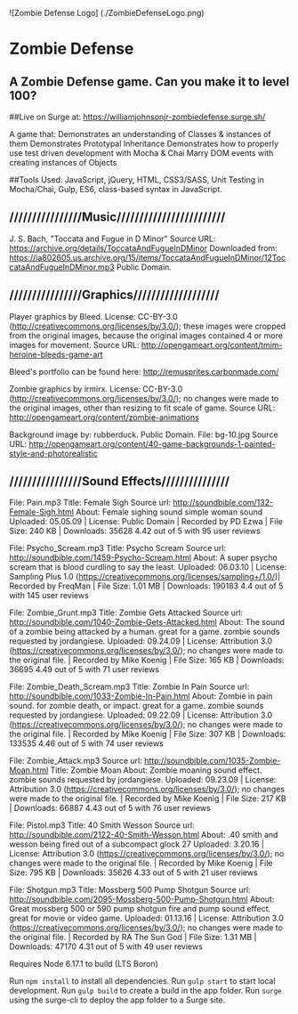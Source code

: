 ![Zombie Defense Logo] (./ZombieDefenseLogo.png)
# Zombie Defense

## A Zombie Defense game. Can you make it to level 100?

##Live on Surge at: <https://williamjohnsonjr-zombiedefense.surge.sh/>

A game that:
Demonstrates an understanding of Classes & instances of them
Demonstrates Prototypal Inheritance
Demonstrates how to properly use test driven development with Mocha & Chai
Marry DOM events with creating instances of Objects

##Tools Used:
JavaScript, jQuery, HTML, CSS3/SASS, Unit Testing in Mocha/Chai, Gulp, ES6, class-based syntax in JavaScript. 


## ////////////////Music////////////////////////  
J. S. Bach, "Toccata and Fugue in D Minor"
Source URL: <https://archive.org/details/ToccataAndFugueInDMinor>
Downloaded from: <https://ia802605.us.archive.org/15/items/ToccataAndFugueInDMinor/12ToccataAndFugueInDMinor.mp3>
Public Domain.

## ////////////////Graphics///////////////////  

Player graphics by Bleed. License: CC-BY-3.0 (<http://creativecommons.org/licenses/by/3.0/>); these images were cropped from the original images, because the original images contained 4 or more images for movement.
Source URL: <http://opengameart.org/content/tmim-heroine-bleeds-game-art>

Bleed's portfolio can be found here: <http://remusprites.carbonmade.com/>

Zombie graphics by irmirx. License: CC-BY-3.0 (<http://creativecommons.org/licenses/by/3.0/>); no changes were made to the original images, other than resizing to fit scale of game.
Source URL: <http://opengameart.org/content/zombie-animations>

Background image by: rubberduck. Public Domain.
File: bg-10.jpg
Source URL: <http://opengameart.org/content/40-game-backgrounds-1-painted-style-and-photorealistic>

## ////////////////Sound Effects///////////////  

File: Pain.mp3
Title: Female Sigh
Source url: <http://soundbible.com/132-Female-Sigh.html>
About: Female sighing sound simple woman sound
Uploaded: 05.05.09 | License: Public Domain | Recorded by PD Ezwa | File Size: 240 KB | Downloads: 35628
4.42 out of 5 with 95 user reviews

File: Psycho_Scream.mp3
Title: Psycho Scream
Source url: <http://soundbible.com/1459-Psycho-Scream.html>
About: A super psycho scream that is blood curdling to say the least.
Uploaded: 06.03.10 | License: Sampling Plus 1.0 (<https://creativecommons.org/licenses/sampling+/1.0/>)| Recorded by FreqMan | File Size: 1.01 MB | Downloads: 190183
4.4 out of 5 with 145 user reviews

File: Zombie_Grunt.mp3
Title: Zombie Gets Attacked
Source url: <http://soundbible.com/1040-Zombie-Gets-Attacked.html>
About: The sound of a zombie being attacked by a human. great for a game. zombie sounds requested by jordangiese.
Uploaded: 09.24.09 | License: Attribution 3.0 (<https://creativecommons.org/licenses/by/3.0/>); no changes were made to the original file. | Recorded by Mike Koenig | File Size: 165 KB | Downloads: 36695
4.49 out of 5 with 71 user reviews

File: Zombie_Death_Scream.mp3
Title: Zombie In Pain
Source url: <http://soundbible.com/1033-Zombie-In-Pain.html>
About: Zombie in pain sound. for zombie death, or impact. great for a game. zombie sounds requested by jordangiese.
Uploaded: 09.22.09 | License: Attribution 3.0 (<https://creativecommons.org/licenses/by/3.0/>); no changes were made to the original file. | Recorded by Mike Koenig | File Size: 307 KB | Downloads: 133535
4.46 out of 5 with 74 user reviews

File: Zombie_Attack.mp3
Source url: <http://soundbible.com/1035-Zombie-Moan.html>
Title: Zombie Moan
About: Zombie moaning sound effect. zombie sounds requested by jordangiese.
Uploaded: 09.23.09 | License: Attribution 3.0 (<https://creativecommons.org/licenses/by/3.0/>); no changes were made to the original file. | Recorded by Mike Koenig | File Size: 217 KB | Downloads: 66887
4.43 out of 5 with 76 user reviews

File: Pistol.mp3
Title: 40 Smith Wesson
Source url: <http://soundbible.com/2122-40-Smith-Wesson.html>
About: .40 smith and wesson being fired out of a subcompact glock 27
Uploaded: 3.20.16 | License: Attribution 3.0 (<https://creativecommons.org/licenses/by/3.0/>); no changes were made to the original file. | Recorded by Mike Koenig | File Size: 795 KB | Downloads: 35626
4.33 out of 5 with 21 user reviews

File: Shotgun.mp3
Title: Mossberg 500 Pump Shotgun
Source url: <http://soundbible.com/2095-Mossberg-500-Pump-Shotgun.html>
About: Great mossberg 500 or 590 pump shotgun fire and pump sound effect. great for movie or video game.
Uploaded: 01.13.16 | License: Attribution 3.0 (<https://creativecommons.org/licenses/by/3.0/>); no changes were made to the original file. | Recorded by RA The Sun God | File Size: 1.31 MB | Downloads: 47170
4.31 out of 5 with 49 user reviews


Requires Node 6.17.1 to build (LTS Boron)

Run `npm install` to install all dependencies.
Run `gulp start` to start local development.
Run `gulp build` to create a build in the app folder.
Run `surge` using the surge-cli to deploy the app folder to a Surge site.